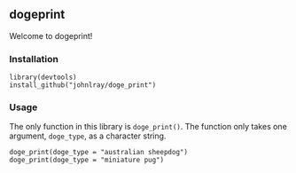 ## dogeprint

Welcome to dogeprint!

### Installation
```{r}
library(devtools)
install_github("johnlray/doge_print")
```

### Usage
The only function in this library is `doge_print()`. The function only takes one argument, `doge_type`, as a character string.

```{r}
doge_print(doge_type = "australian sheepdog")
doge_print(doge_type = "miniature pug")
```